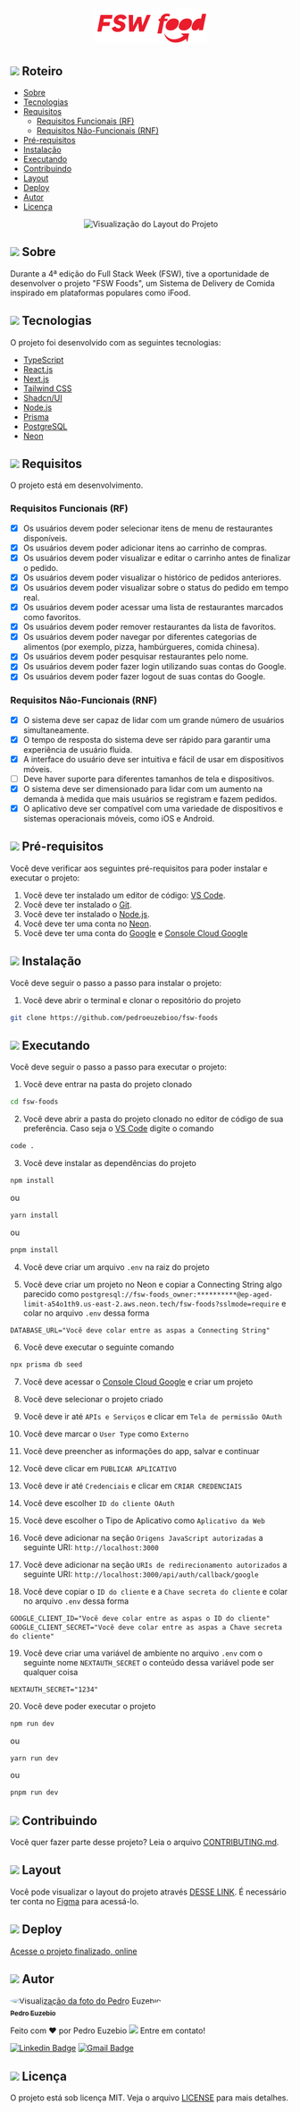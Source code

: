 <h1 align="center">
  <img src="./public/logo.svg" alt="Logo do Projeto">
</h1>

## <img src="https://em-content.zobj.net/source/apple/391/page-with-curl_1f4c3.png" height="24px" /> Roteiro

- [Sobre](#sobre)
- [Tecnologias](#tecnologias)
- [Requisitos](#requisitos)
  - [Requisitos Funcionais (RF)](#requisitos-funcionais)
  - [Requisitos Não-Funcionais (RNF)](#requisitos-nao-funcionais)
- [Pré-requisitos](#pre-requisitos)
- [Instalação](#instalacao)
- [Executando](#executando)
- [Contribuindo](#contribuindo)
- [Layout](#layout)
- [Deploy](#deploy)
- [Autor](#autor)
- [Licença](#licenca)

<p align="center">
  <img 
    src="https://i.imgur.com/5Qjr0N2.png" 
    alt="Visualização do Layout do Projeto"
  />
</p>

## <img src="https://em-content.zobj.net/source/apple/391/question-mark_2753.png" height="24px" /> Sobre

Durante a 4ª edição do Full Stack Week (FSW), tive a oportunidade de desenvolver o projeto "FSW Foods", um Sistema de Delivery de Comida inspirado em plataformas populares como iFood.

## <img src="https://em-content.zobj.net/source/apple/391/hammer-and-wrench_1f6e0-fe0f.png" height="24px" /> Tecnologias

O projeto foi desenvolvido com as seguintes tecnologias:

- [TypeScript](https://www.typescriptlang.org/)
- [React.js](https://react.dev/)
- [Next.js](https://nextjs.org/)
- [Tailwind CSS](https://tailwindcss.com/)
- [Shadcn/UI](https://ui.shadcn.com/)
- [Node.js](https://nodejs.org/en)
- [Prisma](https://www.prisma.io/)
- [PostgreSQL](https://www.postgresql.org/)
- [Neon](https://neon.tech/)

## <img src="https://em-content.zobj.net/source/apple/391/rocket_1f680.png" height="24px" /> Requisitos

O projeto está em desenvolvimento.

### Requisitos Funcionais (RF)

- [x] Os usuários devem poder selecionar itens de menu de restaurantes disponíveis.
- [x] Os usuários devem poder adicionar itens ao carrinho de compras.
- [x] Os usuários devem poder visualizar e editar o carrinho antes de finalizar o pedido.
- [x] Os usuários devem poder visualizar o histórico de pedidos anteriores.
- [x] Os usuários devem poder visualizar sobre o status do pedido em tempo real.
- [x] Os usuários devem poder acessar uma lista de restaurantes marcados como favoritos.
- [x] Os usuários devem poder remover restaurantes da lista de favoritos.
- [x] Os usuários devem poder navegar por diferentes categorias de alimentos (por exemplo, pizza, hambúrgueres, comida chinesa).
- [x] Os usuários devem poder pesquisar restaurantes pelo nome.
- [x] Os usuários devem poder fazer login utilizando suas contas do Google.
- [x] Os usuários devem poder fazer logout de suas contas do Google.

### Requisitos Não-Funcionais (RNF)

- [x] O sistema deve ser capaz de lidar com um grande número de usuários simultaneamente.
- [x] O tempo de resposta do sistema deve ser rápido para garantir uma experiência de usuário fluida.
- [x] A interface do usuário deve ser intuitiva e fácil de usar em dispositivos móveis.
- [ ] Deve haver suporte para diferentes tamanhos de tela e dispositivos.
- [x] O sistema deve ser dimensionado para lidar com um aumento na demanda à medida que mais usuários se registram e fazem pedidos.
- [x] O aplicativo deve ser compatível com uma variedade de dispositivos e sistemas operacionais móveis, como iOS e Android.

## <img src="https://em-content.zobj.net/source/apple/391/clipboard_1f4cb.png" height="24px" /> Pré-requisitos

Você deve verificar aos seguintes pré-requisitos para poder instalar e executar o projeto:

1. Você deve ter instalado um editor de código: [VS Code](https://code.visualstudio.com/download/).
2. Você deve ter instalado o [Git](https://git-scm.com/downloads/).
3. Você deve ter instalado o [Node.js](https://nodejs.org/en/).
4. Você deve ter uma conta no [Neon](https://neon.tech/).
5. Você deve ter uma conta do [Google](https://gogole.com/) e [Console Cloud Google](https://console.cloud.google.com/)

## <img src="https://em-content.zobj.net/source/apple/391/wrench_1f527.png" height="24px" /> Instalação

Você deve seguir o passo a passo para instalar o projeto:

1. Você deve abrir o terminal e clonar o repositório do projeto

```bash
git clone https://github.com/pedroeuzebioo/fsw-foods
```

## <img src="https://em-content.zobj.net/source/apple/391/gear_2699-fe0f.png" height="24px" /> Executando

Você deve seguir o passo a passo para executar o projeto:

1. Você deve entrar na pasta do projeto clonado

```bash
cd fsw-foods
```

2. Você deve abrir a pasta do projeto clonado no editor de código de sua preferência. Caso seja o [VS Code](https://code.visualstudio.com/download/) digite o comando

```bash
code .
```

3. Você deve instalar as dependências do projeto

```bash
npm install
```

ou

```bash
yarn install
```

ou

```bash
pnpm install
```

4. Você deve criar um arquivo `.env` na raiz do projeto

5. Você deve criar um projeto no Neon e copiar a Connecting String algo parecido como `postgresql://fsw-foods_owner:**********@ep-aged-limit-a54o1th9.us-east-2.aws.neon.tech/fsw-foods?sslmode=require` e colar no arquivo `.env` dessa forma

```env
DATABASE_URL="Você deve colar entre as aspas a Connecting String"
```

6. Você deve executar o seguinte comando

```bash
npx prisma db seed
```

7. Você deve acessar o [Console Cloud Google](https://console.cloud.google.com/) e criar um projeto

8. Você deve selecionar o projeto criado

9. Você deve ir até `APIs e Serviços` e clicar em `Tela de permissão OAuth`

10. Você deve marcar o `User Type` como `Externo`

11. Você deve preencher as informações do app, salvar e continuar

12. Você deve clicar em `PUBLICAR APLICATIVO`

13. Você deve ir até `Credenciais` e clicar em `CRIAR CREDENCIAIS`

14. Você deve escolher `ID do cliente OAuth`

15. Você deve escolher o Tipo de Aplicativo como `Aplicativo da Web`

16. Você deve adicionar na seção `Origens JavaScript autorizadas` a seguinte URI: `http://localhost:3000`

17. Você deve adicionar na seção `URIs de redirecionamento autorizados` a seguinte URI: `http://localhost:3000/api/auth/callback/google`

18. Você deve copiar o `ID do cliente` e a `Chave secreta do cliente` e colar no arquivo `.env` dessa forma

```env
GOOGLE_CLIENT_ID="Você deve colar entre as aspas o ID do cliente"
GOOGLE_CLIENT_SECRET="Você deve colar entre as aspas a Chave secreta do cliente"
```

19. Você deve criar uma variável de ambiente no arquivo `.env` com o seguinte nome `NEXTAUTH_SECRET` o conteúdo dessa variável pode ser qualquer coisa

```env
NEXTAUTH_SECRET="1234"
```

20. Você deve poder executar o projeto

```bash
npm run dev
```

ou

```bash
yarn run dev
```

ou

```bash
pnpm run dev
```

## <img src="https://em-content.zobj.net/source/apple/391/linked-paperclips_1f587-fe0f.png" height="24px" /> Contribuindo

Você quer fazer parte desse projeto? Leia o arquivo [CONTRIBUTING.md](CONTRIBUTING.md).

## <img src="https://em-content.zobj.net/source/apple/391/bookmark_1f516.png" height="24px" /> Layout

Você pode visualizar o layout do projeto através [DESSE LINK](https://www.figma.com/file/uQIgYk6xDRWgjHCjlaDYBo/%5BLIVE%5D-FSW-Foods?type=design&node-id=381-7368&mode=design). É necessário ter conta no [Figma](https://figma.com) para acessá-lo.

## <img src="https://em-content.zobj.net/source/apple/391/globe-with-meridians_1f310.png" height="24px" /> Deploy

[Acesse o projeto finalizado, online](https://pedroeuzebio-fsw-foods.vercel.app/)

## <img src="https://em-content.zobj.net/source/apple/391/man-technologist_1f468-200d-1f4bb.png" height="24px" /> Autor

<a href="https://github.com/pedroeuzebioo">
  <img 
    style="border-radius: 50%;" 
    src="https://i.imgur.com/TKbHPcH.jpg" 
    width="100px;" 
    alt="Visualização da foto do Pedro Euzebio"
  />
  <br />
  <sub>
    <strong>Pedro Euzebio</strong>
  </sub>
</a>

Feito com ❤️ por Pedro Euzebio <img src="https://raw.githubusercontent.com/kaueMarques/kaueMarques/master/hi.gif" height="16px" /> Entre em contato!

[![Linkedin Badge](https://img.shields.io/badge/LinkedIn-%230077B5.svg?style=flat-square&logo=Linkedin&logoColor=white&link=https://linkedin.com/in/pedroeuzebio)](https://linkedin.com/in/pedroeuzebio)
[![Gmail Badge](https://img.shields.io/badge/-Gmail-%23333?style=flat-square&logo=gmail&logoColor=white&link=mailto:pedroeuzebio.contato@gmail.com)](mailto:pedroeuzebio.contato@gmail.com)

## <img src="https://em-content.zobj.net/source/apple/391/memo_1f4dd.png" height="24px" /> Licença

O projeto está sob licença MIT. Veja o arquivo [LICENSE](LICENSE) para mais detalhes.
